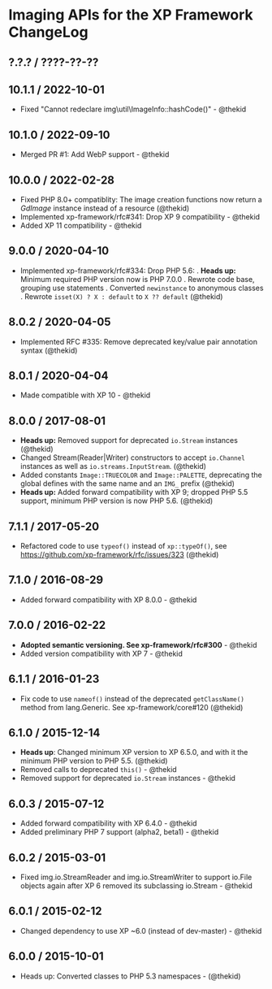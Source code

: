 Imaging APIs for the XP Framework ChangeLog
========================================================================

## ?.?.? / ????-??-??

## 10.1.1 / 2022-10-01

* Fixed "Cannot redeclare img\util\ImageInfo::hashCode()" - @thekid

## 10.1.0 / 2022-09-10

* Merged PR #1: Add WebP support - @thekid

## 10.0.0 / 2022-02-28

* Fixed PHP 8.0+ compatiblity: The image creation functions now return
  a *GdImage* instance instead of a resource
  (@thekid)
* Implemented xp-framework/rfc#341: Drop XP 9 compatibility - @thekid
* Added XP 11 compatibility - @thekid

## 9.0.0 / 2020-04-10

* Implemented xp-framework/rfc#334: Drop PHP 5.6:
  . **Heads up:** Minimum required PHP version now is PHP 7.0.0
  . Rewrote code base, grouping use statements
  . Converted `newinstance` to anonymous classes
  . Rewrote `isset(X) ? X : default` to `X ?? default`
  (@thekid)

## 8.0.2 / 2020-04-05

* Implemented RFC #335: Remove deprecated key/value pair annotation syntax
  (@thekid)

## 8.0.1 / 2020-04-04

* Made compatible with XP 10 - @thekid

## 8.0.0 / 2017-08-01

* **Heads up:** Removed support for deprecated `io.Stream` instances
  (@thekid)
* Changed Stream(Reader|Writer) constructors to accept `io.Channel`
  instances as well as `io.streams.InputStream`.
  (@thekid)
* Added constants `Image::TRUECOLOR` and `Image::PALETTE`, deprecating
  the global defines with the same name and an `IMG_` prefix
  (@thekid)
* **Heads up:** Added forward compatibility with XP 9; dropped PHP 5.5
  support, minimum PHP version is now PHP 5.6.
  (@thekid)

## 7.1.1 / 2017-05-20

* Refactored code to use `typeof()` instead of `xp::typeOf()`, see
  https://github.com/xp-framework/rfc/issues/323
  (@thekid)

## 7.1.0 / 2016-08-29

* Added forward compatibility with XP 8.0.0 - @thekid

## 7.0.0 / 2016-02-22

* **Adopted semantic versioning. See xp-framework/rfc#300** - @thekid 
* Added version compatibility with XP 7 - @thekid

## 6.1.1 / 2016-01-23

* Fix code to use `nameof()` instead of the deprecated `getClassName()`
  method from lang.Generic. See xp-framework/core#120
  (@thekid)

## 6.1.0 / 2015-12-14

* **Heads up**: Changed minimum XP version to XP 6.5.0, and with it the
  minimum PHP version to PHP 5.5.
  (@thekid)
* Removed calls to deprecated `this()` - @thekid
* Removed support for deprecated `io.Stream` instances - @thekid

## 6.0.3 / 2015-07-12

* Added forward compatibility with XP 6.4.0 - @thekid
* Added preliminary PHP 7 support (alpha2, beta1) - @thekid

## 6.0.2 / 2015-03-01

* Fixed img.io.StreamReader and img.io.StreamWriter to support io.File
  objects again after XP 6 removed its subclassing io.Stream - @thekid

## 6.0.1 / 2015-02-12

* Changed dependency to use XP ~6.0 (instead of dev-master) - @thekid

## 6.0.0 / 2015-10-01

* Heads up: Converted classes to PHP 5.3 namespaces - (@thekid)
